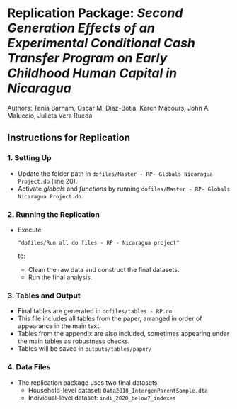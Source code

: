 # Replication Package: *Second Generation Effects of an Experimental Conditional Cash Transfer Program on Early Childhood Human Capital in Nicaragua*

Authors:
 Tania Barham, Oscar M. Díaz-Botía, Karen Macours, John A. Maluccio, Julieta Vera Rueda

## Instructions for Replication

### 1. Setting Up

- Update the folder path in `dofiles/Master - RP- Globals Nicaragua Project.do` (line 20).
- Activate *globals* and *functions* by running `dofiles/Master - RP- Globals Nicaragua Project.do`.

### 2. Running the Replication

- Execute 

  ```
  "dofiles/Run all do files - RP - Nicaragua project"
  ```

   to:

  - Clean the raw data and construct the final datasets.
  - Run the final analysis.

### 3. Tables and Output

- Final tables are generated in `dofiles/tables - RP.do`.
- This file includes all tables from the paper, arranged in order of appearance in the main text.
- Tables from the appendix are also included, sometimes appearing under the main tables as robustness checks.
- Tables will be saved in `outputs/tables/paper/`

### 4. Data Files

- The replication package uses two final datasets:
  - Household-level dataset: `Data2010_IntergenParentSample.dta`
  - Individual-level dataset: `indi_2020_below7_indexes`
